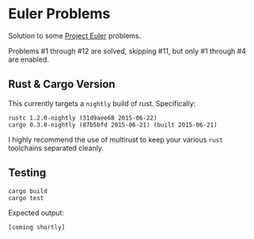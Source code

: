 # Euler Problems

Solution to some [Project Euler](https://projecteuler.net/) problems.

Problems #1 through #12 are solved, skipping #11, but only #1 through #4 are enabled.

## Rust & Cargo Version

This currently targets a `nightly` build of rust.
Specifically:

```
rustc 1.2.0-nightly (31d9aee68 2015-06-22)
cargo 0.3.0-nightly (87b5bfd 2015-06-21) (built 2015-06-21)
```

I highly recommend the use of multirust to keep your various `rust` toolchains separated cleanly.

## Testing

```
cargo build
cargo test
```

Expected output:

```
[coming shortly]
```
